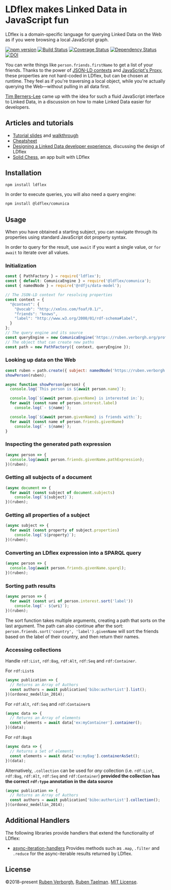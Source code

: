 # LDflex makes Linked Data in JavaScript fun
LDflex is a domain-specific language
for querying Linked Data on the Web
as if you were browsing a local JavaScript graph.

[![npm version](https://img.shields.io/npm/v/ldflex.svg)](https://www.npmjs.com/package/ldflex)
[![Build Status](https://travis-ci.com/LDflex/LDflex.svg?branch=master)](https://travis-ci.com/LDflex/LDflex)
[![Coverage Status](https://coveralls.io/repos/github/LDflex/LDflex/badge.svg?branch=master)](https://coveralls.io/github/LDflex/LDflex?branch=master)
[![Dependency Status](https://david-dm.org/LDflex/LDflex.svg)](https://david-dm.org/LDflex/LDflex)
[![DOI](https://zenodo.org/badge/148931900.svg)](https://zenodo.org/badge/latestdoi/148931900)

You can write things like `person.friends.firstName`
to get a list of your friends.
Thanks to the power of [JSON-LD contexts](https://www.w3.org/TR/json-ld/#the-context)
and [JavaScript's Proxy](https://developer.mozilla.org/en-US/docs/Web/JavaScript/Reference/Global_Objects/Proxy),
these properties are not hard-coded in LDflex,
but can be chosen at runtime.
They feel as if you're traversing a local object,
while you're actually querying the Web—without
pulling in all data first.

[Tim Berners-Lee](https://www.w3.org/People/Berners-Lee/)
came up with the idea for such a fluid JavaScript interface to Linked Data,
in a discussion on how to make Linked Data easier for developers.

## Articles and tutorials
- [Tutorial slides](https://comunica.github.io/Tutorial-ISWC2019-Slides-LDflex/)
  and [walkthrough](https://github.com/comunica/Tutorial-ISWC2019-LDflex-on-React/wiki/Tutorial-Walkthrough)
- [Cheatsheet](https://vincenttunru.gitlab.io/tripledoc/docs/cheatsheet)
- [Designing a Linked Data developer experience](https://ruben.verborgh.org/blog/2018/12/28/designing-a-linked-data-developer-experience/),
  discussing the design of LDflex
- [Solid Chess](https://pieterheyvaert.com/blog/2019/02/10/solid-world-summary),
  an app built with LDflex

## Installation
```bash
npm install ldflex
```

In order to execute queries,
you will also need a query engine:
```bash
npm install @ldflex/comunica
```

## Usage
When you have obtained a starting subject,
you can navigate through its properties
using standard JavaScript dot property syntax.

In order to query for the result,
use `await` if you want a single value,
or `for await` to iterate over all values.

### Initialization
```javascript
const { PathFactory } = require('ldflex');
const { default: ComunicaEngine } = require('@ldflex/comunica');
const { namedNode } = require('@rdfjs/data-model');

// The JSON-LD context for resolving properties
const context = {
  "@context": {
    "@vocab": "http://xmlns.com/foaf/0.1/",
    "friends": "knows",
    "label": "http://www.w3.org/2000/01/rdf-schema#label",
  }
};
// The query engine and its source
const queryEngine = new ComunicaEngine('https://ruben.verborgh.org/profile/');
// The object that can create new paths
const path = new PathFactory({ context, queryEngine });
```

### Looking up data on the Web
```javascript
const ruben = path.create({ subject: namedNode('https://ruben.verborgh.org/profile/#me') });
showPerson(ruben);

async function showPerson(person) {
  console.log(`This person is ${await person.name}`);

  console.log(`${await person.givenName} is interested in:`);
  for await (const name of person.interest.label)
    console.log(`- ${name}`);

  console.log(`${await person.givenName} is friends with:`);
  for await (const name of person.friends.givenName)
    console.log(`- ${name}`);
}
```

### Inspecting the generated path expression
```javascript
(async person => {
  console.log(await person.friends.givenName.pathExpression);
})(ruben);

```

### Getting all subjects of a document
```javascript
(async document => {
  for await (const subject of document.subjects)
    console.log(`${subject}`);
})(ruben);
```

### Getting all properties of a subject
```javascript
(async subject => {
  for await (const property of subject.properties)
    console.log(`${property}`);
})(ruben);

```

### Converting an LDflex expression into a SPARQL query
```javascript
(async person => {
  console.log(await person.friends.givenName.sparql);
})(ruben);

```

### Sorting path results
```javascript
(async person => {
  for await (const uri of person.interest.sort('label'))
    console.log(`- ${uri}`);
})(ruben);

```

The sort function takes multiple arguments,
creating a path that sorts on the last argument.
The path can also continue after the sort:
`person.friends.sort('country', 'label').givenName`
will sort the friends based on the label of their country,
and then return their names.

### Accessing collections
Handle `rdf:List`, `rdf:Bag`, `rdf:Alt`, `rdf:Seq` and `rdf:Container`.

For `rdf:List`s
```javascript
(async publication => {
  // Returns an Array of Authors
  const authors = await publication['bibo:authorList'].list();
})(ordonez_medellin_2014);
```

For `rdf:Alt`, `rdf:Seq` and `rdf:Container`s
```javascript
(async data => {
  // Returns an Array of elements
  const elements = await data['ex:myContainer'].container();
})(data);
```

For `rdf:Bag`s
```javascript
(async data => {
  // Returns a Set of elements
  const elements = await data['ex:myBag'].containerAsSet();
})(data);
```

Alternatively, `.collection` can be used for *any* collection (i.e. `rdf:List`, `rdf:Bag`, `rdf:Alt`, `rdf:Seq` and `rdf:Container`) **provided the collection has the correct `rdf:type` annotation in the data source**

```javascript
(async publication => {
  // Returns an Array of Authors
  const authors = await publication['bibo:authorList'].collection();
})(ordonez_medellin_2014);
```

## Additional Handlers

The following libraries provide handlers that extend the functionality of LDflex:
 - [async-iteration-handlers](https://github.com/LDflex/async-iteration-handlers) Provides methods such as `.map`, `.filter` and `.reduce` for the async-iterable results returned by LDflex.

## License
©2018–present
[Ruben Verborgh](https://ruben.verborgh.org/),
[Ruben Taelman](https://www.rubensworks.net/).
[MIT License](https://github.com/LDflex/LDflex/blob/master/LICENSE.md).
